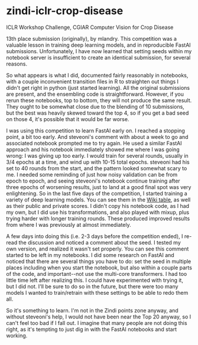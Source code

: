 # zindi-iclr-crop-disease
ICLR Workshop Challenge, CGIAR Computer Vision for Crop Disease

13th place submission (originally), by mlandry.
This competition was a valuable lesson in training deep learning models, and in reproducible FastAI submissions.
Unfortunately, I have now learned that setting seeds within my notebook server is insufficient to create an identical submission, for several reasons.

So what appears is what I did, documented fairly reasonably in notebooks, with a couple inconvenient transition files in R to straighten out things I didn't get right in python (just started learning). All the original submissions are present, and the ensembling code is straightforward. However, if you rerun these notebooks, top to bottom, they will not produce the same result. They ought to be somewhat close due to the blending of 10 submissions, but the best was heavily skewed toward the top 4, so if you get a bad seed on those 4, it's possible that it would be far worse.

I was using this competition to learn FastAI early on. I reached a stopping point, a bit too early. And steveoni's comment with about a week to go and associated notebook prompted me to try again. He used a similar FastAI approach and his notebook immediately showed me where I was going wrong: I was giving up too early. I would train for several rounds, usually in 3/4 epochs at a time, and wind up with 10-15 total epochs. steveoni had his set to 40 rounds from the start, and the pattern looked somewhat scary to me. I needed some reminding of just how noisy validation can be from epoch to epoch, and seeing steveoni's notebook continue training after three epochs of worsening results, just to land at a good final spot was very enlightening. So in the last five days of the competition, I started training a variety of deep learning models. You can see them in the [Wiki table](https://github.com/mlandry22/zindi-iclr-crop-disease/wiki), as well as their public and private scores. I didn't copy his notebook code, as I had my own, but I did use his transformations, and also played with mixup, plus trying harder with longer training rounds. These produced improved results from where I was previously at almost immediately.

A few days into doing this (i.e. 2-3 days before the competition ended), I re-read the discussion and noticed a comment about the seed. I tested my own version, and realized it wasn't set properly. You can see this comment started to be left in my notebooks. I did some research on FastAI and noticed that there are several things you have to do: set the seed in multiple places including when you start the notebook, but also within a couple parts of the code, and important--not use the multi-core transformers. I had too little time left after realizing this. I could have experimented with trying it, but I did not. I'll be sure to do so in the future, but there were too many models I wanted to train/retrain with these settings to be able to redo them all.

So it's something to learn. I'm not in the Zindi points zone anyway, and without steveoni's help, I would not have been near the Top 20 anyway, so I can't feel too bad if I fall out. I imagine that many people are not doing this right, as it's tempting to just dig in with the FastAI notebooks and start working.
